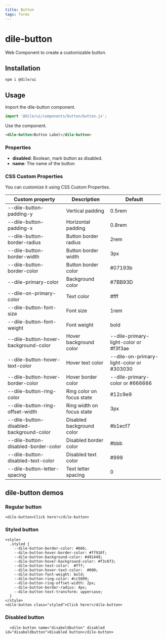```yaml
---
title: Button
tags: forms
---
```


# dile-button

Web Component to create a customizable button.

## Installation

```bash
npm i @dile/ui
```

## Usage

Import the dile-button component.

```javascript
import '@dile/ui/components/button/button.js';
```

Use the component.

```html
<dile-button>Button Label</dile-button>
```

### Properties

- **disabled**: Boolean, mark button as disabled.
- **name**: The name of the button

### CSS Custom Properties

You can customize it using CSS Custom Properties.

Custom property | Description | Default
----------------|-------------|---------
--dile-button-padding-y | Vertical padding | 0.5rem
--dile-button-padding-x | Horizontal padding | 0.8rem
--dile-button-border-radius | Button border radius | 2rem
--dile-button-border-width | Button border width | 3px
--dile-button-border-color | Button border color | #07193b
--dile-primary-color | Background color | #7BB93D
--dile-on-primary-color | Text color | #fff
--dile-button-font-size | Font size | 1rem
--dile-button-font-weight | Font weight | bold
--dile-button-hover-background-color | Hover background color | --dile-primary-light-color or #f3f3ae
--dile-button-hover-text-color | Hover text color | --dile-on-primary-light-color or #303030
--dile-button-hover-border-color | Hover border color | --dile-primary-color or #666666
--dile-button-ring-color | Ring color on focus state | #12c9e9
--dile-button-ring-offset-width | Ring width on focus state | 3px
--dile-button-disabled-background-color | Disabled background color | #b1ecf7
--dile-button-disabled-border-color | Disabled border color | #bbb
--dile-button-disabled-text-color | Disabled text color | #999
--dile-button-letter-spacing | Text letter spacing | 0

## dile-button demos

### Regular button

```html:preview
<dile-button>Click here!</dile-button>
```

### Styled button

```html:preview
<style>
  .styled {
    --dile-button-border-color: #666;
    --dile-button-hover-border-color: #ff910f;
    --dile-button-background-color: #491449;
    --dile-button-hover-background-color: #f3c6f3;
    --dile-button-text-color:  #fff; 
    --dile-button-hover-text-color:  #000; 
    --dile-button-font-weight: bold;
    --dile-button-ring-color: #cc5099;
    --dile-button-ring-offset-width: 2px;
    --dile-button-border-radius: 4px;
    --dile-button-text-transform: uppercase;
  }
</style>
<dile-button class="styled">Click here!</dile-button>
```

### Disabled button

```html:preview
  <dile-button name="disabeldbutton" disabled id="disabeldbutton">Disabled button</dile-button>
```